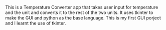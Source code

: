 This is a Temperature Converter app that takes user input for temperature and the unit and converts it to the rest of the two units. 
It uses tkinter to make the GUI and python as the base language.
This is my first GUI porject and I learnt the use of tkinter.
